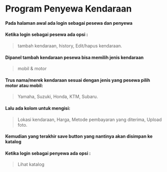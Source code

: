 # Program Penyewa Kendaraan

#### Pada halaman awal ada login sebagai pesewa dan penyewa

#### Ketika login sebagai pesewa ada opsi :
>tambah kendaraan,
>history,
>Edit/hapus kendaraan.

#### Dipanel tambah kendaraan  pesewa bisa memilih jenis kendaraan 
>mobil & motor

#### Trus nama/merek kendaraan sesuai dengan jenis yang pesewa pilih motor atau mobil: 
> Yamaha, 
> Suzuki, 
> Honda, 
> KTM, 
> Subaru.

#### Lalu ada kolom untuk mengisi:
>Lokasi kendaraan,
>Harga,
>Metode pembayaran yang diterima,
>Upload foto.

#### Kemudian yang terakhir save button yang nantinya akan disimpan ke katalog

#### Ketika login sebagai penyewa ada opsi :
>Lihat katalog
